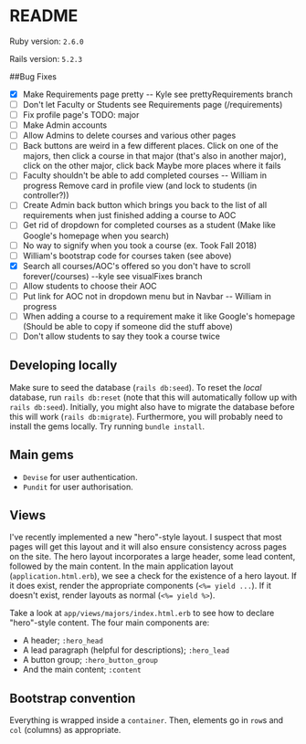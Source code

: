 # README

Ruby version: `2.6.0`

Rails version: `5.2.3`

##Bug Fixes

- [x] Make Requirements page pretty -- Kyle see prettyRequirements branch
- [ ] Don't let Faculty or Students see Requirements page (/requirements)
- [ ] Fix profile page's TODO: major
- [ ] Make Admin accounts
- [ ] Allow Admins to delete courses and various other pages
- [ ] Back buttons are weird in a few different places. 
        Click on one of the majors, then click a course in that major (that's also in another major), click on the other major, click back
        Maybe more places where it fails
- [ ] Faculty shouldn't be able to add completed courses -- William in progress
        Remove card in profile view (and lock to students (in controller?)) 
- [ ] Create Admin back button which brings you back to the list of all requirements when just finished adding a course to AOC
- [ ] Get rid of dropdown for completed courses as a student (Make like Google's homepage when you search)
- [ ] No way to signify when you took a course (ex. Took Fall 2018)
- [ ] William's bootstrap code for courses taken (see above)
- [x] Search all courses/AOC's offered so you don't have to scroll forever(/courses) --kyle see visualFixes branch
- [ ] Allow students to choose their AOC
- [ ] Put link for AOC not in dropdown menu but in Navbar  -- William in progress
- [ ] When adding a course to a requirement make it like Google's homepage (Should be able to copy if someone did the stuff above)
- [ ] Don't allow students to say they took a course twice

## Developing locally
Make sure to seed the database (`rails db:seed`). To reset the _local_ database, run `rails db:reset` (note that this will automatically follow up with `rails db:seed`).
Initially, you might also have to migrate the database before this will work (`rails db:migrate`).
Furthermore, you will probably need to install the gems locally. Try running `bundle install`.

## Main gems
- `Devise` for user authentication.
- `Pundit` for user authorisation.

## Views
I've recently implemented a new "hero"-style layout. I suspect that most pages will get this layout and it will also ensure consistency across pages on the site. The hero layout incorporates a large header, some lead content, followed by the main content.
In the main application layout (`application.html.erb`), we see a check for the existence of a hero layout. If it does exist, render the appropriate components (`<%= yield ...`).
If it doesn't exist, render layouts as normal (`<%= yield %>`).

Take a look at `app/views/majors/index.html.erb` to see how to declare "hero"-style content. The four main components are:
- A header; `:hero_head`
- A lead paragraph (helpful for descriptions); `:hero_lead`
- A button group; `:hero_button_group`
- And the main content; `:content`

## Bootstrap convention
Everything is wrapped inside a `container`. Then, elements go in `row`s and `col` (columns) as appropriate.
